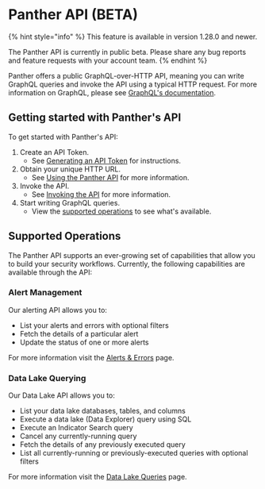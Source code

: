 # Panther API (BETA)

{% hint style="info" %}
This feature is available in version 1.28.0 and newer.&#x20;

The Panther API is currently in public beta. Please share any bug reports and feature requests with your account team.
{% endhint %}

Panther offers a public GraphQL-over-HTTP API, meaning you can write GraphQL queries and invoke the API using a typical HTTP request. For more information on GraphQL, please see [GraphQL's documentation](https://graphql.org/learn/).

## Getting started with Panther's API

To get started with Panther's API:

1. Create an API Token.
   * See [Generating an API Token](generating-an-api-token.md) for instructions.
2. Obtain your unique HTTP URL.
   * See [Using the Panther API](using-the-panther-api/#prerequisites) for more information.
3. Invoke the API.
   * See [Invoking the API](using-the-panther-api/#invoking-the-api) for more information.
4. Start writing GraphQL queries.&#x20;
   * View the [supported operations](./#supported-operations) to see what's available.

## Supported Operations

The Panther API supports an ever-growing set of capabilities that allow you to build your security workflows. Currently, the following capabilities are available through the API:

### Alert Management

Our alerting API allows you to:

* List your alerts and errors with optional filters
* Fetch the details of a particular alert
* Update the status of one or more alerts

For more information visit the [Alerts & Errors](using-the-panther-api/alerts-and-errors.md) page.

### Data Lake Querying

Our Data Lake API allows you to:

* List your data lake databases, tables, and columns
* Execute a data lake (Data Explorer) query using SQL
* Execute an Indicator Search query&#x20;
* Cancel any currently-running query
* Fetch the details of any previously executed query
* List all currently-running or previously-executed queries with optional filters

For more information visit the [Data Lake Queries](using-the-panther-api/data-lake-queries.md) page.
